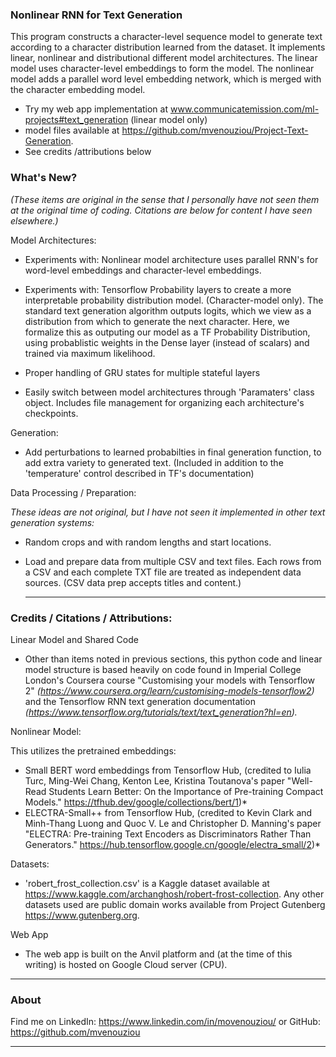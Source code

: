 ### Nonlinear RNN for Text Generation

This program constructs a character-level sequence model to generate text according to a character distribution learned from the dataset. It implements linear, nonlinear and distributional different model architectures. The linear model uses character-level embeddings to form the model. The nonlinear model adds a parallel word level embedding network, which is merged with the character embedding model.

- Try my web app implementation at www.communicatemission.com/ml-projects#text_generation (linear model only)
- model files available at https://github.com/mvenouziou/Project-Text-Generation.
- See credits /attributions below


### What's New? 
*(These items are original in the sense that I personally have not seen them at the original time of coding. Citations are below for content I have seen elsewhere.)*

Model Architectures:

- Experiments with: Nonlinear model architecture uses parallel RNN's for word-level embeddings and character-level embeddings. 

- Experiments with: Tensorflow Probability layers to create a more interpretable probability distribution model. (Character-model only). The standard text generation algorithm outputs logits, which we view as a distribution from which to generate the next character. Here, we formalize this as outputing our model as a TF Probability Distribution, using probablistic weights in the Dense layer (instead of scalars) and trained via maximum likelihood. 

- Proper handling of GRU states for multiple stateful layers

- Easily switch between model architectures through 'Paramaters' class object. Includes file management for organizing each architecture's checkpoints.


Generation:

- Add perturbations to learned probabilties in final generation function, to add extra variety to generated text.  (Included in addition to the 'temperature' control described in TF's documentation)

Data Processing / Preparation:

*These ideas are not original, but I have not seen it implemented in other text generation systems:*

- Random crops and with random lengths and start locations. 

- Load and prepare data from multiple CSV and text files. Each rows from a CSV and each complete TXT file are treated as independent data sources. (CSV data prep accepts titles and content.) 
        
    

    ---
### Credits / Citations / Attributions:

Linear Model and Shared Code

- Other than items noted in previous sections, this python code and linear model structure is based heavily on code found in Imperial College London's Coursera course "Customising your models with Tensorflow 2" *(https://www.coursera.org/learn/customising-models-tensorflow2)* and the Tensorflow RNN text generation documentation *(https://www.tensorflow.org/tutorials/text/text_generation?hl=en).*

Nonlinear Model:

This utilizes the pretrained embeddings:

- Small BERT word embeddings from Tensorflow Hub, (credited to Iulia Turc, Ming-Wei Chang, Kenton Lee, Kristina Toutanova's paper "Well-Read Students Learn Better: On the Importance of Pre-training Compact Models." https://tfhub.dev/google/collections/bert/1)*
- ELECTRA-Small++ from Tensorflow Hub, (credited to Kevin Clark and Minh-Thang Luong and Quoc V. Le and Christopher D. Manning's paper "ELECTRA: Pre-training Text Encoders as Discriminators Rather Than Generators." https://hub.tensorflow.google.cn/google/electra_small/2)*

Datasets:

- 'robert_frost_collection.csv' is a Kaggle dataset available at https://www.kaggle.com/archanghosh/robert-frost-collection. Any other datasets used are public domain works available from Project Gutenberg https://www.gutenberg.org.



Web App

- The web app is built on the Anvil platform and (at the time of this writing) is hosted on Google Cloud server (CPU).


---
### About

Find me on LinkedIn: https://www.linkedin.com/in/movenouziou/ or GitHub: https://github.com/mvenouziou

---
